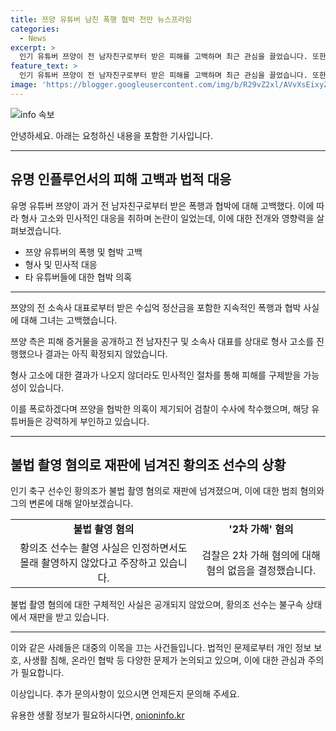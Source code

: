 ```yaml
---
title: 쯔양 유튜버 남친 폭행 협박 천만 뉴스프라임
categories:
  - News
excerpt: >
  인기 유튜버 쯔양이 전 남자친구로부터 받은 피해를 고백하며 최근 관심을 끌었습니다. 또한, 불법 촬영 혐의로 법정에 선 것도 화제인 가운데, 손정혜 변호사와의 인터뷰에서 쯔양의 고발 및 법적 조치, 그리고 관련된 의혹과 논란에 대한 진술을 들어볼 예정입니다. 현재 논란의 중심에 있는 유튜버들에 대한 검찰 수사와 사이버 렉카 행태에 대한 우려, 그리고 황의조 선수의 불법 촬영 혐의와 관련된 사안들 또한 소개될 것입니다. 또한, 방송인 박수홍 씨의 친형 부부와의 법적 다툼, 그리고 살인사건 가담자들의 유죄 판결에 대한 의문도 다뤄질 예정입니다.
feature_text: >
  인기 유튜버 쯔양이 전 남자친구로부터 받은 피해를 고백하며 최근 관심을 끌었습니다. 또한, 불법 촬영 혐의로 법정에 선 것도 화제인 가운데, 손정혜 변호사와의 인터뷰에서 쯔양의 고발 및 법적 조치, 그리고 관련된 의혹과 논란에 대한 진술을 들어볼 예정입니다. 현재 논란의 중심에 있는 유튜버들에 대한 검찰 수사와 사이버 렉카 행태에 대한 우려, 그리고 황의조 선수의 불법 촬영 혐의와 관련된 사안들 또한 소개될 것입니다. 또한, 방송인 박수홍 씨의 친형 부부와의 법적 다툼, 그리고 살인사건 가담자들의 유죄 판결에 대한 의문도 다뤄질 예정입니다.
image: 'https://blogger.googleusercontent.com/img/b/R29vZ2xl/AVvXsEixyZcFfHzMRdzZMjFBmAUKJYCLCGyLL1o632UiGVXcaFdKo_bkvkuCioo0uUKlGfBVcT3P84aROyZIXSBEx3Aw5nCQ3pTgDom1WDC4m8eifvWiAmWEEVb4x6G_l8C0QH225ldMjyaFvpxGEBGNO37VmDTDMHGhJPq73UglMfDca1-0aw/s1600/blogspot.png'
---
```


<p><img src="https://blogger.googleusercontent.com/img/b/R29vZ2xl/AVvXsEixyZcFfHzMRdzZMjFBmAUKJYCLCGyLL1o632UiGVXcaFdKo_bkvkuCioo0uUKlGfBVcT3P84aROyZIXSBEx3Aw5nCQ3pTgDom1WDC4m8eifvWiAmWEEVb4x6G_l8C0QH225ldMjyaFvpxGEBGNO37VmDTDMHGhJPq73UglMfDca1-0aw/s1600/blogspot.png" alt="info 속보" /></p>

<p>안녕하세요. 아래는 요청하신 내용을 포함한 기사입니다.</p>

<hr />

<h2 data-ke-size="size26">유명 인플루언서의 피해 고백과 법적 대응</h2>

<p>유명 유튜버 쯔양이 과거 전 남자친구로부터 받은 폭행과 협박에 대해 고백했다. 이에 따라 형사 고소와 민사적인 대응을 취하며 논란이 일었는데, 이에 대한 전개와 영향력을 살펴보겠습니다.</p>

<ul>
  <li>쯔양 유튜버의 폭행 및 협박 고백</li>
  <li>형사 및 민사적 대응</li>
  <li>타 유튜버들에 대한 협박 의혹</li>
</ul>

<hr />

<p data-ke-size="size16">쯔양의 전 소속사 대표로부터 받은 수십억 정산금을 포함한 지속적인 폭행과 협박 사실에 대해 그녀는 고백했습니다.</p>

<p data-ke-size="size16">쯔양 측은 피해 증거물을 공개하고 전 남자친구 및 소속사 대표를 상대로 형사 고소를 진행했으나 결과는 아직 확정되지 않았습니다.</p>

<p data-ke-size="size16">형사 고소에 대한 결과가 나오지 않더라도 민사적인 절차를 통해 피해를 구제받을 가능성이 있습니다.</p>

<p data-ke-size="size16">이를 폭로하겠다며 쯔양을 협박한 의혹이 제기되어 검찰이 수사에 착수했으며, 해당 유튜버들은 강력하게 부인하고 있습니다.</p>

<hr />

<h2 data-ke-size="size26">불법 촬영 혐의로 재판에 넘겨진 황의조 선수의 상황</h2>

<p>인기 축구 선수인 황의조가 불법 촬영 혐의로 재판에 넘겨졌으며, 이에 대한 범죄 혐의와 그의 변론에 대해 알아보겠습니다.</p>

<table>
  <tr>
    <td style="text-align: center; height: 17px;"><b>불법 촬영 혐의</b></td>
    <td style="text-align: center; height: 17px;"><b>'2차 가해' 혐의</b></td>
  </tr>
  <tr>
    <td style="text-align: center;">황의조 선수는 촬영 사실은 인정하면서도 몰래 촬영하지 않았다고 주장하고 있습니다.</td>
    <td style="text-align: center;">검찰은 2차 가해 혐의에 대해 혐의 없음을 결정했습니다.</td>
  </tr>
</table>

<p data-ke-size="size16">불법 촬영 혐의에 대한 구체적인 사실은 공개되지 않았으며, 황의조 선수는 불구속 상태에서 재판을 받고 있습니다.</p>

<hr />

<p data-ke-size="size16">이와 같은 사례들은 대중의 이목을 끄는 사건들입니다. 법적인 문제로부터 개인 정보 보호, 사생활 침해, 온라인 협박 등 다양한 문제가 논의되고 있으며, 이에 대한 관심과 주의가 필요합니다.</p>

<p>이상입니다. 추가 문의사항이 있으시면 언제든지 문의해 주세요.</p>
유용한 생활 정보가 필요하시다면, <a href="https://onioninfo.kr" rel="dofollow">onioninfo.kr</a>


